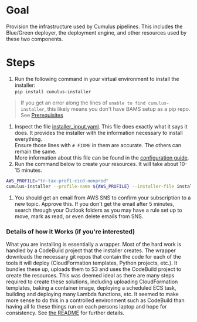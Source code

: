 # Goal
Provision the infrastructure used by Cumulus pipelines.  This includes the Blue/Green deployer, the deployment engine, and other resources used by these two components.


# Steps
1. Run the following command in your virtual environment to install the installer:  
`pip install cumulus-installer`  
> If you get an error along the lines of `unable to find cumulus-installer`, this likely means you don't have BAMS setup as a pip repo.  See [Prerequisites](../README.md#prerequisites)

1. Inspect the file [installer_input.yaml](installer_input.yaml).  This file does exactly what it says it does.  It provides the installer with the information necessary to install everything.  
Ensure those lines with `# FIXME` in them are accurate.  The others can remain the same.  
More information about this file can be found in the [configuration guide](https://thehub.thomsonreuters.com/docs/DOC-2914507).
1. Run the command below to create your resources.  It will take about 10-15 minutes.  
```sh
AWS_PROFILE="tr-tax-prof1-cicd-nonprod"
cumulus-installer --profile-name ${AWS_PROFILE} --installer-file installer_input.yaml install
```
1. You should get an email from AWS SNS to confirm your subscription to a new topic.  Approve this.  If you don't get the email after 5 minutes, search through your Outlook folders as you may have a rule set up to move, mark as read, or even delete emails from SNS.


### Details of how it Works (if you're interested)
What you are installing is essentially a wrapper.  Most of the hard work is handled by a CodeBuild project that the installer creates.  The wrapper downloads the necessary git repos that contain the code for each of the tools it will deploy (CloudFormation templates, Python projects, etc.).  It bundles these up, uploads them to S3 and uses the CodeBuild project to create the resources.  This was deemed ideal as there are many steps required to create these solutions, including uploading CloudFormation templates, baking a container image, deploying a scheduled ECS task, building and deploying many Lambda functions, etc.  It seemed to make more sense to do this in a controlled environment such as CodeBuild than having all fo these things run on each persons laptop and hope for consistency. See [the README](https://git.sami.int.thomsonreuters.com/project-cumulus/python-cumulus-installer) for further details.
